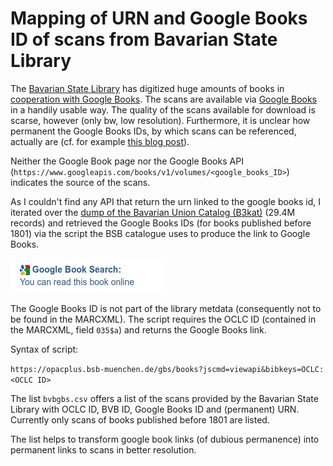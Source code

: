 # Mapping of URN and Google Books ID of scans from Bavarian State Library

The [Bavarian State Library](https://www.bsb-muenchen.de/en/) has digitized huge amounts of books in [cooperation with Google Books](https://www.bsb-muenchen.de/ueber-uns/kooperationen/google/).
The scans are available via [Google Books](https://books.google.de/) in a handily usable way.
The quality of the scans available for download is scarse, however (only bw, low resolution).
Furthermore, it is unclear how permanent the Google Books IDs, by which scans can be referenced, actually are (cf. for example [this blog post](https://archivalia.hypotheses.org/64173)).

Neither the Google Book page nor the Google Books API (`https://www.googleapis.com/books/v1/volumes/<google_books_ID>`) indicates the source of the scans.

As I couldn't find any API that return the urn linked to the google books id, I iterated over the [dump of the Bavarian Union Catalog (B3kat)](https://www.bib-bvb.de/web/b3kat/open-data) (29.4M records) and retrieved the Google Books IDs (for books published before 1801) via the script the BSB catalogue uses to produce the link to Google Books. 

![](gb_link_bsb.png)

The Google Books ID is not part of the library metdata (consequently not to be found in the MARCXML).
The script requires the OCLC ID (contained in the MARCXML, field `035$a`) and returns the Google Books link.

Syntax of script:

`https://opacplus.bsb-muenchen.de/gbs/books?jscmd=viewapi&bibkeys=OCLC:<OCLC ID>`

The list `bvbgbs.csv` offers a list of the scans provided by the Bavarian State Library with OCLC ID, BVB ID, Google Books ID and (permanent) URN. Currently only scans of books published before 1801 are listed.

The list helps to transform google book links (of dubious permanence) into permanent links to scans in better resolution.
